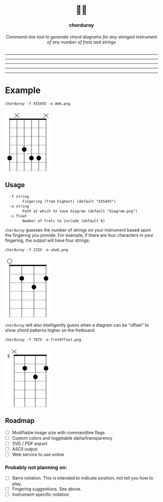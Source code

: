 <h1 align=center>🎸🎵</h1>
<h3 align=center>chorduroy</h3>
<h6 align=center>Command-line tool to generate chord diagrams for any stringed instrument of any number of frets and strings</h6>

---

---

---

---

---

# Example

```shell
chorduroy -f X554X5 -o Am6.png
```

<img src="docs/demo.png" width=150 />


## Usage

```
  -f string
    	Fingering (from highest) (default "X554X5")
  -o string
    	Path at which to save diagram (default "diagram.png")
  -s float
    	Number of frets to include (default 6)
```


`chorduroy` guesses the number of strings on your instrument based upon the fingering you provide. For example, if there are four characters in your fingering, the output will have four strings:

```shell
chorduroy -f 232X -o ukeG.png
```

<img src="docs/ukeG.png" width=150 />

`chorduroy` will also intelligently guess when a diagram can be "offset" to show chord patterns higher on the fretboard:

```
chorduroy -f 787X -o fretOffset.png
```

<img src="docs/fretOffset.png" width=150 />

## Roadmap

- [ ] Modifiable image size with commandline flags
- [ ] Custom colors and toggleable alpha/transparency
- [ ] SVG / PDF export
- [ ] ASCII output
- [ ] Web service to use online

### Probably not planning on:
- [ ] Barre notation. This is intended to indicate position, not tell you how to play.
- [ ] Fingering suggestions. See above.
- [ ] Instrument-specific notation
